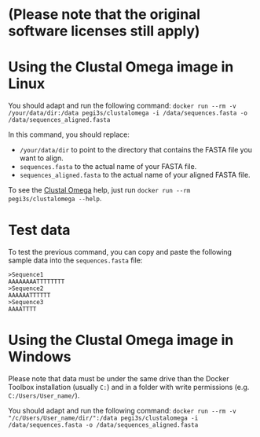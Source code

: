 # (Please note that the original software licenses still apply)

# Using the Clustal Omega image in Linux
You should adapt and run the following command: `docker run --rm -v /your/data/dir:/data pegi3s/clustalomega -i /data/sequences.fasta -o /data/sequences_aligned.fasta`

In this command, you should replace:
- `/your/data/dir` to point to the directory that contains the FASTA file you want to align.
- `sequences.fasta` to the actual name of your FASTA file.
- `sequences_aligned.fasta` to the actual name of your aligned FASTA file.

To see the [Clustal Omega](https://www.ebi.ac.uk/seqdb/confluence/display/THD/Clustal+Omega) help, just run `docker run --rm pegi3s/clustalomega --help`.

# Test data
To test the previous command, you can copy and paste the following sample data into the `sequences.fasta` file:
```
>Sequence1
AAAAAAAATTTTTTTT
>Sequence2
AAAAAATTTTTT
>Sequence3
AAAATTTT
```

# Using the Clustal Omega image in Windows

Please note that data must be under the same drive than the Docker Toolbox installation (usually `C:`) and in a folder with write permissions (e.g. `C:/Users/User_name/`).

You should adapt and run the following command: `docker run --rm -v "/c/Users/User_name/dir/":/data pegi3s/clustalomega -i /data/sequences.fasta -o /data/sequences_aligned.fasta`
